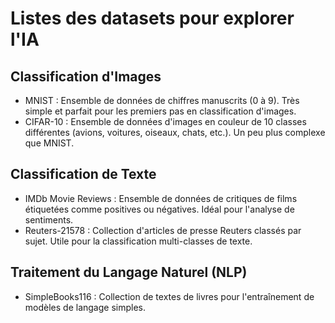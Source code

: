 # Listes des datasets pour explorer l'IA

## Classification d'Images

- MNIST : Ensemble de données de chiffres manuscrits (0 à 9). Très simple et parfait pour les premiers pas en classification d'images.
- CIFAR-10 : Ensemble de données d'images en couleur de 10 classes différentes (avions, voitures, oiseaux, chats, etc.). Un peu plus complexe que MNIST.

## Classification de Texte 

- IMDb Movie Reviews : Ensemble de données de critiques de films étiquetées comme positives ou négatives. Idéal pour l'analyse de sentiments.
- Reuters-21578 : Collection d'articles de presse Reuters classés par sujet. Utile pour la classification multi-classes de texte.

## Traitement du Langage Naturel (NLP)

- SimpleBooks116 : Collection de textes de livres pour l'entraînement de modèles de langage simples.

